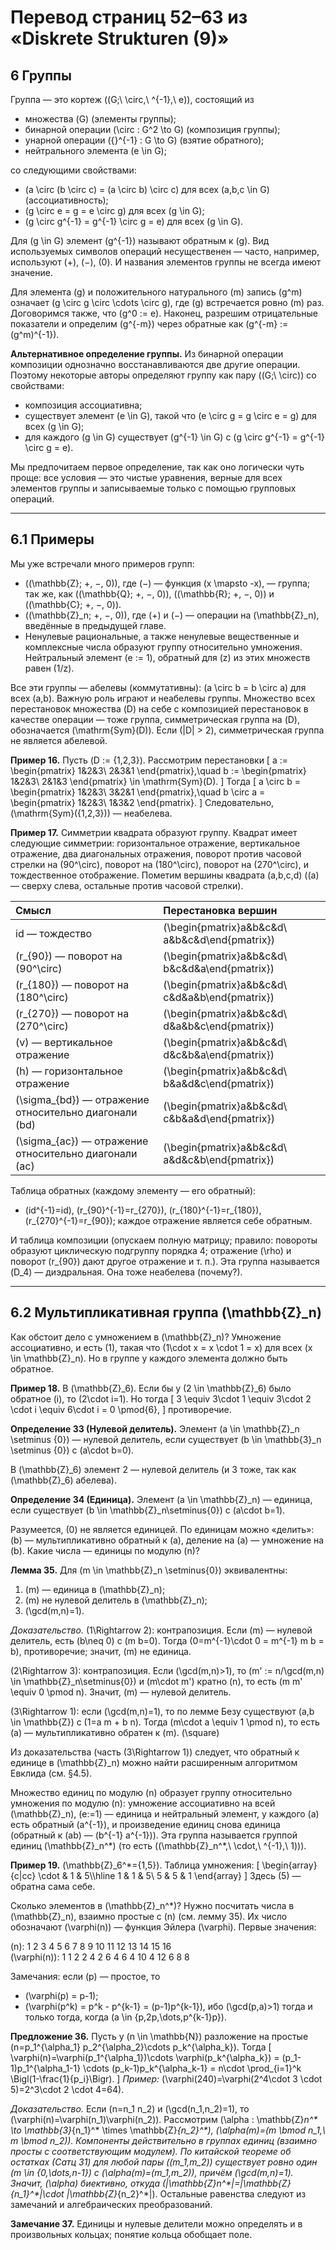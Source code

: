 # Перевод страниц 52–63 из «Diskrete Strukturen (9)»

## 6 Группы

Группа — это кортеж \((G;\ \circ,\ ^{-1},\ e)\), состоящий из

- множества \(G\) (элементы группы);
- бинарной операции \(\circ : G^2 \to G\) (композиция группы);
- унарной операции \({}^{-1} : G \to G\) (взятие обратного);
- нейтрального элемента \(e \in G\);

со следующими свойствами:

- \(a \circ (b \circ c) = (a \circ b) \circ c\) для всех \(a,b,c \in G\) (ассоциативность);
- \(g \circ e = g = e \circ g\) для всех \(g \in G\);
- \(g \circ g^{-1} = g^{-1} \circ g = e\) для всех \(g \in G\).

Для \(g \in G\) элемент \(g^{-1}\) называют обратным к \(g\). Вид используемых символов операций несущественен — часто, например, используют \(+\), \(−\), \(0\). И названия элементов группы не всегда имеют значение.

Для элемента \(g\) и положительного натурального \(m\) запись \(g^m\) означает \(g \circ g \circ \cdots \circ g\), где \(g\) встречается ровно \(m\) раз. Договоримся также, что \(g^0 := e\). Наконец, разрешим отрицательные показатели и определим \(g^{-m}\) через обратные как \(g^{-m} := (g^m)^{-1}\).

**Альтернативное определение группы.** Из бинарной операции композиции однозначно восстанавливаются две другие операции. Поэтому некоторые авторы определяют группу как пару \((G;\ \circ)\) со свойствами:

- композиция ассоциативна;
- существует элемент \(e \in G\), такой что \(e \circ g = g \circ e = g\) для всех \(g \in G\);
- для каждого \(g \in G\) существует \(g^{-1} \in G\) с \(g \circ g^{-1} = g^{-1} \circ g = e\).

Мы предпочитаем первое определение, так как оно логически чуть проще: все условия — это чистые уравнения, верные для всех элементов группы и записываемые только с помощью групповых операций.

---

## 6.1 Примеры

Мы уже встречали много примеров групп:

- \((\mathbb{Z}; +, −, 0)\), где \(−\) — функция \(x \mapsto -x\), — группа; так же, как \((\mathbb{Q}; +, −, 0)\), \((\mathbb{R}; +, −, 0)\) и \((\mathbb{C}; +, −, 0)\).
- \((\mathbb{Z}_n; +, −, 0)\), где \(+\) и \(−\) — операции на \(\mathbb{Z}_n\), введённые в предыдущей главе.
- Ненулевые рациональные, а также ненулевые вещественные и комплексные числа образуют группу относительно умножения. Нейтральный элемент \(e := 1\), обратный для \(z\) из этих множеств равен \(1/z\).

Все эти группы — абелевы (коммутативны): \(a \circ b = b \circ a\) для всех \(a,b\). Важную роль играют и неабелевы группы. Множество всех перестановок множества \(D\) на себе с композицией перестановок в качестве операции — тоже группа, симметрическая группа на \(D\), обозначается \(\mathrm{Sym}(D)\). Если \(|D| > 2\), симметрическая группа не является абелевой.

**Пример 16.** Пусть \(D := \{1,2,3\}\). Рассмотрим перестановки
\[
a :=
\begin{pmatrix}
1&2&3\\
2&3&1
\end{pmatrix},\quad
b :=
\begin{pmatrix}
1&2&3\\
2&1&3
\end{pmatrix}
\in \mathrm{Sym}(D).
\]
Тогда
\[
a \circ b =
\begin{pmatrix}
1&2&3\\
3&2&1
\end{pmatrix},\quad
b \circ a =
\begin{pmatrix}
1&2&3\\
1&3&2
\end{pmatrix}.
\]
Следовательно, \(\mathrm{Sym}(\{1,2,3\})\) — неабелева.

**Пример 17.** Симметрии квадрата образуют группу. Квадрат имеет следующие симметрии: горизонтальное отражение, вертикальное отражение, два диагональных отражения, поворот против часовой стрелки на \(90^\circ\), поворот на \(180^\circ\), поворот на \(270^\circ\), и тождественное отображение. Пометим вершины квадрата \(a,b,c,d\) (\(a\) — сверху слева, остальные против часовой стрелки).

**Смысл** | **Перестановка вершин**
:--|:--
id — тождество | \(\begin{pmatrix}a&b&c&d\\ a&b&c&d\end{pmatrix}\)
\(r_{90}\) — поворот на \(90^\circ\) | \(\begin{pmatrix}a&b&c&d\\ b&c&d&a\end{pmatrix}\)
\(r_{180}\) — поворот на \(180^\circ\) | \(\begin{pmatrix}a&b&c&d\\ c&d&a&b\end{pmatrix}\)
\(r_{270}\) — поворот на \(270^\circ\) | \(\begin{pmatrix}a&b&c&d\\ d&a&b&c\end{pmatrix}\)
\(v\) — вертикальное отражение | \(\begin{pmatrix}a&b&c&d\\ d&c&b&a\end{pmatrix}\)
\(h\) — горизонтальное отражение | \(\begin{pmatrix}a&b&c&d\\ b&a&d&c\end{pmatrix}\)
\(\sigma_{bd}\) — отражение относительно диагонали \(bd\) | \(\begin{pmatrix}a&b&c&d\\ c&b&a&d\end{pmatrix}\)
\(\sigma_{ac}\) — отражение относительно диагонали \(ac\) | \(\begin{pmatrix}a&b&c&d\\ a&d&c&b\end{pmatrix}\)

Таблица обратных (каждому элементу — его обратный):

- \(id^{-1}=id\), \(r_{90}^{-1}=r_{270}\), \(r_{180}^{-1}=r_{180}\), \(r_{270}^{-1}=r_{90}\); каждое отражение является себе обратным.

И таблица композиции (опускаем полную матрицу; правило: повороты образуют циклическую подгруппу порядка 4; отражение \(\rho\) и поворот \(r_{90}\) дают другое отражение и т. п.). Эта группа называется \(D_4\) — диэдральная. Она тоже неабелева (почему?).

---

## 6.2 Мультипликативная группа \(\mathbb{Z}_n\)

Как обстоит дело с умножением в \(\mathbb{Z}_n\)? Умножение ассоциативно, и есть \(1\), такая что \(1\cdot x = x \cdot 1 = x\) для всех \(x \in \mathbb{Z}_n\). Но в группе у каждого элемента должно быть обратное.

**Пример 18.** В \(\mathbb{Z}_6\). Если бы у \(2 \in \mathbb{Z}_6\) было обратное \(i\), то \(2\cdot i=1\). Но тогда
\[
3 \equiv 3\cdot 1 \equiv 3\cdot 2 \cdot i \equiv 6\cdot i = 0 \pmod{6},
\]
противоречие.

**Определение 33 (Нулевой делитель).** Элемент \(a \in \mathbb{Z}_n \setminus \{0\}\) — нулевой делитель, если существует \(b \in \mathbb{З}_n \setminus \{0\}\) с \(a\cdot b=0\).

В \(\mathbb{Z}_6\) элемент 2 — нулевой делитель (и 3 тоже, так как \(\mathbb{Z}_6\) абелева).

**Определение 34 (Единица).** Элемент \(a \in \mathbb{Z}_n\) — единица, если существует \(b \in \mathbb{Z}_n\setminus\{0\}\) с \(a\cdot b=1\).

Разумеется, \(0\) не является единицей. По единицам можно «делить»: \(b\) — мультипликативно обратный к \(a\), деление на \(a\) — умножение на \(b\). Какие числа — единицы по модулю \(n\)?

**Лемма 35.** Для \(m \in \mathbb{Z}_n \setminus\{0\}\) эквивалентны:

1) \(m\) — единица в \(\mathbb{Z}_n\);  
2) \(m\) не нулевой делитель в \(\mathbb{Z}_n\);  
3) \(\gcd(m,n)=1\).

*Доказательство.* \(1\Rightarrow 2\): контрапозиция. Если \(m\) — нулевой делитель, есть \(b\neq 0\) с \(m b=0\). Тогда \(0=m^{-1}\cdot 0 = m^{-1} m b = b\), противоречие; значит, \(m\) не единица.

\(2\Rightarrow 3\): контрапозиция. Если \(\gcd(m,n)>1\), то \(m' := n/\gcd(m,n) \in \mathbb{Z}_n\setminus\{0\}\) и \(m\cdot m'\) кратно \(n\), то есть \(m m' \equiv 0 \pmod n\). Значит, \(m\) — нулевой делитель.

\(3\Rightarrow 1\): если \(\gcd(m,n)=1\), то по лемме Безу существуют \(a,b \in \mathbb{Z}\) с \(1=a m + b n\). Тогда \(m\cdot a \equiv 1 \pmod n\), то есть \(a\) — мультипликативно обратен к \(m\). \(\square\)

Из доказательства (часть \(3\Rightarrow 1\)) следует, что обратный к единице в \(\mathbb{Z}_n\) можно найти расширенным алгоритмом Евклида (см. §4.5).

Множество единиц по модулю \(n\) образует группу относительно умножения по модулю \(n\): умножение ассоциативно на всей \(\mathbb{Z}_n\), \(e:=1\) — единица и нейтральный элемент, у каждого \(a\) есть обратный \(a^{-1}\), и произведение единиц снова единица (обратный к \(ab\) — \(b^{-1} a^{-1}\)). Эта группа называется группой единиц \(\mathbb{Z}_n^\*\) (то есть \((\mathbb{Z}_n^\*,\ \cdot,\ ^{-1},\ 1)\)).

**Пример 19.** \(\mathbb{Z}_6^\*=\{1,5\}\). Таблица умножения:
\[
\begin{array}{c|cc}
\cdot & 1 & 5\\\hline
1 & 1 & 5\\
5 & 5 & 1
\end{array}
\]
Здесь \(5\) — обратна сама себе.

Сколько элементов в \(\mathbb{Z}_n^\*\)? Нужно посчитать числа в \(\mathbb{Z}_n\), взаимно простые с \(n\) (см. лемму 35). Их число обозначают \(\varphi(n)\) — функция Эйлера \(\varphi\). Первые значения:

\(n\): 1 2 3 4 5 6 7 8 9 10 11 12 13 14 15 16  
\(\varphi(n)\): 1 1 2 2 4 2 6 4 6 4 10 4 12 6 8 8

Замечания: если \(p\) — простое, то

- \(\varphi(p) = p-1\);
- \(\varphi(p^k) = p^k - p^{k-1} = (p-1)p^{k-1}\), ибо \(\gcd(p,a)>1\) тогда и только тогда, когда \(a \in \{p,2p,\dots,p^{k-1}p\}\).

**Предложение 36.** Пусть у \(n \in \mathbb{N}\) разложение на простые \(n=p_1^{\alpha_1} p_2^{\alpha_2}\cdots p_k^{\alpha_k}\). Тогда
\[
\varphi(n)=\varphi(p_1^{\alpha_1})\cdots \varphi(p_k^{\alpha_k})
= (p_1-1)p_1^{\alpha_1-1} \cdots (p_k-1)p_k^{\alpha_k-1}
= n\cdot \prod_{i=1}^k \Bigl(1-\frac{1}{p_i}\Bigr).
\]
*Пример:* \(\varphi(240)=\varphi(2^4\cdot 3 \cdot 5)=2^3\cdot 2 \cdot 4=64\).

*Доказательство.* Если \(n=n_1 n_2\) и \(\gcd(n_1,n_2)=1\), то \(\varphi(n)=\varphi(n_1)\varphi(n_2)\). Рассмотрим \(\alpha : \mathbb{Z}_n^\* \to \mathbb{З}_{n_1}^\* \times \mathbb{Z}_{n_2}^\*\), \(\alpha(m)=(m \bmod n_1,\ m \bmod n_2)\). Компоненты действительно в группах единиц (взаимно просты с соответствующим модулем). По китайской теореме об остатках (Сатц 31) для любой пары \((m_1,m_2)\) существует ровно один \(m \in \{0,\dots,n-1\}\) с \(\alpha(m)=(m_1,m_2)\), причём \(\gcd(m,n)=1\). Значит, \(\alpha\) биективно, откуда \(|\mathbb{Z}_n^\*|=|\mathbb{Z}_{n_1}^\*|\cdot |\mathbb{Z}_{n_2}^\*|\). Остальные равенства следуют из замечаний и алгебраических преобразований.

**Замечание 37.** Единицы и нулевые делители можно определять и в произвольных кольцах; понятие кольца обобщает поле.
